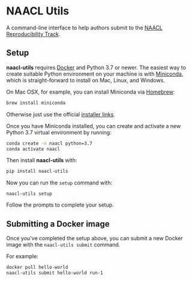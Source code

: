 # NAACL Utils

A command-line interface to help authors submit to the [NAACL Reproducibility Track](https://naacl2022-reproducibility-track.github.io/).

## Setup

**naacl-utils** requires [Docker](https://www.docker.com/) and Python 3.7 or newer.
The easiest way to create suitable Python environment on your machine is with [Miniconda](https://docs.conda.io/en/latest/miniconda.html),
which is straight-forward to install on Mac, Linux, and Windows.

On Mac OSX, for example, you can install Miniconda via [Homebrew](https://brew.sh/):

```bash
brew install miniconda
```

Otherwise just use the official [installer links](https://docs.conda.io/en/latest/miniconda.html#latest-miniconda-installer-links).

Once you have Miniconda installed, you can create and activate a new Python 3.7 virtual environment by running:

```bash
conda create -n naacl python=3.7
conda activate naacl
```

Then install **naacl-utils** with:

```bash
pip install naacl-utils
```

Now you can run the `setup` command with:

```
naacl-utils setup
```

Follow the prompts to complete your setup.

## Submitting a Docker image

Once you've completed the setup above, you can submit a new Docker image with the `naacl-utils submit` command.

For example:

```bash
docker pull hello-world
naacl-utils submit hello-world run-1
```
